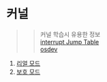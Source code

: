 # 커널

>> 커널 학습시 유용한 정보  
>> [interrupt Jump Table](http://www.ctyme.com/intr/int.htm)  
>> [osdev](https://wiki.osdev.org/Expanded_Main_Page)


  1. [리얼 모드](https://github.com/Nighthom/Files/blob/main/Study/%EC%BB%A4%EB%84%90/real%20mode/readme.md)
  2. [보호 모드]()
